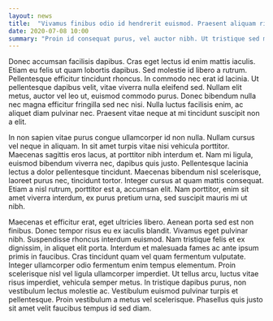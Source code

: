 ```yaml
---
layout: news
title:  "Vivamus finibus odio id hendrerit euismod. Praesent aliquam risus orci, at maximus nulla tincidunt ut"
date: 2020-07-08 10:00
summary: "Proin id consequat purus, vel auctor nibh. Ut tristique sed magna ut ornare. Pellentesque finibus tellus eget dapibus malesuada. Morbi euismod vulputate orci, sed vehicula turpis tristique eu. Integer eget vulputate dolor, ac efficitur orci."
---
```


Donec accumsan facilisis dapibus. Cras eget lectus id enim mattis iaculis. Etiam eu felis ut quam lobortis dapibus. Sed molestie id libero a rutrum. Pellentesque efficitur tincidunt rhoncus. In commodo nec erat id lacinia. Ut pellentesque dapibus velit, vitae viverra nulla eleifend sed. Nullam elit metus, auctor vel leo ut, euismod commodo purus. Donec bibendum nulla nec magna efficitur fringilla sed nec nisi. Nulla luctus facilisis enim, ac aliquet diam pulvinar nec. Praesent vitae neque at mi tincidunt suscipit non a elit.

In non sapien vitae purus congue ullamcorper id non nulla. Nullam cursus vel neque in aliquam. In sit amet turpis vitae nisi vehicula porttitor. Maecenas sagittis eros lacus, at porttitor nibh interdum et. Nam mi ligula, euismod bibendum viverra nec, dapibus quis justo. Pellentesque lacinia lectus a dolor pellentesque tincidunt. Maecenas bibendum nisl scelerisque, laoreet purus nec, tincidunt tortor. Integer cursus at quam mattis consequat. Etiam a nisl rutrum, porttitor est a, accumsan elit. Nam porttitor, enim sit amet viverra interdum, ex purus pretium urna, sed suscipit mauris mi ut nibh.

Maecenas et efficitur erat, eget ultricies libero. Aenean porta sed est non finibus. Donec tempor risus eu ex iaculis blandit. Vivamus eget pulvinar nibh. Suspendisse rhoncus interdum euismod. Nam tristique felis et ex dignissim, in aliquet elit porta. Interdum et malesuada fames ac ante ipsum primis in faucibus. Cras tincidunt quam vel quam fermentum vulputate. Integer ullamcorper odio fermentum enim tempus elementum. Proin scelerisque nisl vel ligula ullamcorper imperdiet. Ut tellus arcu, luctus vitae risus imperdiet, vehicula semper metus. In tristique dapibus purus, non vestibulum lectus molestie ac. Vestibulum euismod pulvinar turpis et pellentesque. Proin vestibulum a metus vel scelerisque. Phasellus quis justo sit amet velit faucibus tempus id sed diam. 